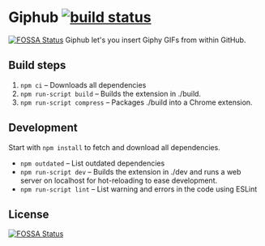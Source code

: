# Giphub [![build status](https://travis-ci.org/severest/giphub.svg?branch=master)](https://travis-ci.org/severest/giphub)
[![FOSSA Status](https://app.fossa.io/api/projects/git%2Bgithub.com%2Fjaller94%2Fgiphub.svg?type=shield)](https://app.fossa.io/projects/git%2Bgithub.com%2Fjaller94%2Fgiphub?ref=badge_shield)
Giphub let's you insert Giphy GIFs from within GitHub.

## Build steps
1. `npm ci` – Downloads all dependencies
2. `npm run-script build` – Builds the extension in ./build.
3. `npm run-script compress` – Packages ./build into a Chrome extension.

## Development
Start with `npm install` to fetch and download all dependencies.

* `npm outdated` – List outdated dependencies
* `npm run-script dev` – Builds the extension in ./dev and runs a web server on localhost for hot-reloading to ease development.
* `npm run-script lint` – List warning and errors in the code using ESLint

## License
[![FOSSA Status](https://app.fossa.io/api/projects/git%2Bgithub.com%2Fjaller94%2Fgiphub.svg?type=large)](https://app.fossa.io/projects/git%2Bgithub.com%2Fjaller94%2Fgiphub?ref=badge_large)
